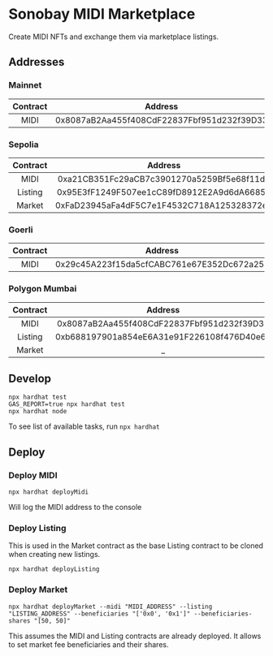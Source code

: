 # Sonobay MIDI Marketplace

Create MIDI NFTs and exchange them via marketplace listings.

## Addresses

### Mainnet

| Contract | Address                                    |
| :------: | :----------------------------------------: |
| MIDI     | 0x8087aB2Aa455f408CdF22837Fbf951d232f39D33 |

### Sepolia

| Contract | Address                                    |
| :------: | :----------------------------------------: |
| MIDI     | 0xa21CB351Fc29aCB7c3901270a5259Bf5e68f11d8 |
| Listing  | 0x95E3fF1249F507ee1cC89fD8912E2A9d6dA66854 |
| Market   | 0xFaD23945aFa4dF5C7e1F4532C718A125328372e7 |

### Goerli

| Contract | Address                                    |
| :------: | :----------------------------------------: |
| MIDI     | 0x29c45A223f15da5cfCABC761e67E352Dc672a25a |

### Polygon Mumbai

| Contract | Address                                    |
| :------: | :----------------------------------------: |
| MIDI     | 0x8087aB2Aa455f408CdF22837Fbf951d232f39D33 |
| Listing  | 0xb688197901a854eE6A31e91F226108f476D40e6b |
| Market   | _ |

## Develop

```shell
npx hardhat test
GAS_REPORT=true npx hardhat test
npx hardhat node
```

To see list of available tasks, run `npx hardhat`

## Deploy

### Deploy MIDI

```shell
npx hardhat deployMidi
```

Will log the MIDI address to the console

### Deploy Listing

This is used in the Market contract as the base Listing contract to be cloned when creating new listings.

```shell
npx hardhat deployListing
```

### Deploy Market

```shell
npx hardhat deployMarket --midi "MIDI_ADDRESS" --listing "LISTING_ADDRESS" --beneficiaries "['0x0', '0x1']" --beneficiaries-shares "[50, 50]"
```

This assumes the MIDI and Listing contracts are already deployed. It allows to set market fee beneficiaries and their shares.


